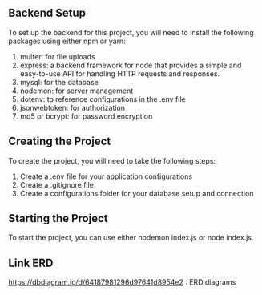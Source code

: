## Backend Setup
To set up the backend for this project, you will need to install the following packages using either npm or yarn:

1. multer: for file uploads
2. express: a backend framework for node that provides a simple and easy-to-use API for handling HTTP requests and responses.
3. mysql: for the database
4. nodemon: for server management
5. dotenv: to reference configurations in the .env file
6. jsonwebtoken: for authorization
7. md5 or bcrypt: for password encryption

## Creating the Project
To create the project, you will need to take the following steps:

1. Create a .env file for your application configurations
2. Create a .gitignore file
3. Create a configurations folder for your database setup and connection

## Starting the Project
To start the project, you can use either nodemon index.js or node index.js.

## Link ERD 
https://dbdiagram.io/d/64187981296d97641d8954e2  :   ERD diagrams 